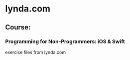 # lynda.com
## Course:
### Programming for Non-Programmers: iOS & Swift

exercise files from lynda.com
